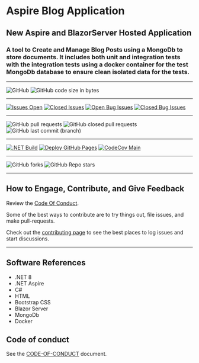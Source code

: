 # Aspire Blog Application

## New Aspire and BlazorServer Hosted Application

### A tool to Create and Manage Blog Posts using a MongoDb to store documents. It includes both unit and integration tests with the integration tests using a docker container for the test MongoDb database to ensure  clean isolated data for the tests.

****
![GitHub](https://img.shields.io/github/license/mpaulosky/AspireBlog?logo=github)
![GitHub code size in bytes](https://img.shields.io/github/languages/code-size/mpaulosky/AspireBlog?logo=github)
****
[![Issues Open](https://img.shields.io/github/issues/mpaulosky/AspireBlog.svg?style=flatsquare&logo=github&label=Open%20Issues)](https://github.com/mpaulosky/AspireBlog/issues)
[![Closed Issues](https://img.shields.io/github/issues-closed/mpaulosky/AspireBlog.svg?style=flatsquare&logo=github&label=Closed%20Issues)](https://github.com/mpaulosky/AspireBlog/issues?q=sort%3Aupdated-desc+is%3Aissue+is%3Aclosed)
[![Open Bug Issues](https://img.shields.io/github/issues/mpaulosky/AspireBlog/bug.svg?style=flatsquare&logo=github&label=Open%20Bug%20Issues)](https://github.com/mpaulosky/AspireBlog/issues?q=is%3Aissue+is%3Aopen+label%3Abug)
[![Closed Bug Issues](https://img.shields.io/github/issues-closed/mpaulosky/AspireBlog/bug.svg?style=flatsquare&logo=github&label=Closed%20Bug%20Issues)](https://github.com/mpaulosky/AspireBlog/issues?q=is%3Aissue+is%3Aclosed+label%3Abug)
****
![GitHub pull requests](https://img.shields.io/github/issues-pr/mpaulosky/AspireBlog?label=pull%20requests&logo=github)
![GitHub closed pull requests](https://img.shields.io/github/issues-pr-closed/mpaulosky/AspireBlog?logo=github)
![GitHub last commit (branch)](https://img.shields.io/github/last-commit/mpaulosky/AspireBlog/main?label=last%20commit%20main&logo=github)
****
[![.NET Build](https://github.com/mpaulosky/AspireBlog/actions/workflows/dotnet-build.yml/badge.svg)](https://github.com/mpaulosky/AspireBlog/actions/workflows/dotnet-build.yml)
[![Deploy GitHub Pages](https://github.com/mpaulosky/AspireBlog/actions/workflows/deploy-jekyll-gh-pages.yml/badge.svg)](https://github.com/mpaulosky/AspireBlog/actions/workflows/deploy-jekyll-gh-pages.yml)
[![CodeCov Main](https://codecov.io/gh/mpaulosky/AspireBlog/branch/main/graph/badge.svg)](https://codecov.io/gh/mpaulosky/AspireBlog)
****
![GitHub forks](https://img.shields.io/github/forks/mpaulosky/AspireBlog?label=Fork&logo=github)
![GitHub Repo stars](https://img.shields.io/github/stars/mpaulosky/AspireBlog?label=Stars&logo=github)
****

## How to Engage, Contribute, and Give Feedback

Review the [Code Of Conduct](./docs/CODE_OF_CONDUCT.md).

Some of the best ways to contribute are to try things out, file issues, and make pull-requests.

Check out the [contributing page](./docs/CONTRIBUTING.md) to see the best places to log issues and start discussions.

****

## Software References

* .NET 8
* .NET Aspire
* C#
* HTML
* Bootstrap CSS
* Blazor Server
* MongoDb
* Docker

## Code of conduct

See the [CODE-OF-CONDUCT](./docs/CODE_OF_CONDUCT.md) document.